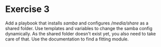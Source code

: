 # Exercise 3

Add a playbook that installs *samba* and configures */media/share* as a shared folder. Use templates and variables to change the samba config dynamically. As the shared folder doesn't exist yet, you also need to take care of that. Use the documentation to find a fitting module.
